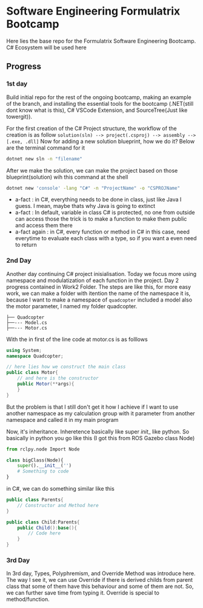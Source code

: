 # Software Engineering Formulatrix Bootcamp
Here lies the base repo for the Formulatrix Software Engineering Bootcamp. C# Ecosystem will be used here

## Progress
### 1st day 
Build initial repo for the rest of the ongoing bootcamp, making an example of the branch, and installing the essential tools for the bootcamp (.NET(still dont know what is this), C# VSCode Extension, and SourceTree(Just like towergit)). 

For the first creation of the C# Project structure, the workflow of the creation is as follow
    `solution(sln) --> project(.csproj) --> assembly --> [.exe, .dll]`
Now for adding a new solution blueprint, how we do it? Below are the terminal command for it
```sh
dotnet new sln -n "filename"
```
After we make the solution, we can make the project based on those blueprint(solution) wih this command at the shell
```sh
dotnet new 'console' -lang "C#" -n "ProjectName" -o "CSPROJName"
```

* a-fact : in C#, everything needs to be done in class, just like Java I guess. I mean, maybe thats why Java is going to extinct
* a-fact : In default, variable in class C# is protected, no one from outside can access those the trick is to make a function to make them public and access them there
* a-fact again : in C#, every function or method in C# in this case, need everytime to evaluate each class with a type, so if you want a even need to return 

### 2nd Day
Another day continuing C# project inisialisation. Today we focus more using namespace and modulatization of each function in the project. Day 2 progress contained in Work2 Folder. The steps are like this, for more easy work, we can make a folder with itention the name of the namespace it is, because I want to make a namespace of `quadcopter` included a model also the motor parameter, I named my folder quadcopter.

    ├── Quadcopter
    ├──--- Model.cs
    ├──--- Motor.cs

With the in first of the line code at motor.cs is as folllows
```csharp
using System;
namespace Quadcopter;

// here lies how we construct the main class
public class Motor{
    // and here is the constructor
    public Motor(**args){
    }
}
```

But the problem is that I still don't get it how I achieve if I want to use another namespace as my calculation group with it parameter from another namespace and called it in my main program

Now, it's inheritance. 
Inheretence basically like super _init__ like python. So basically in python you go like this (I got this from ROS Gazebo class Node)
```python
from rclpy.node Import Node

class bigClass(Node){
    super().__init__('')
    # Something to code
}
```
in C#, we can do something similar like this
```csharp
public class Parents{
    // Constructor and Method here
}

public class Child:Parents{
    public Child():base(){
        // Code here
    }
}
```

### 3rd Day
In 3rd day, Types, Polyphremism, and Override Method was introduce here. The way I see it, we can use Override if there is derived childs from parent class that some of them have this behaviour and some of them are not. So, we can further save time from typing it. Override is special to method/function.



